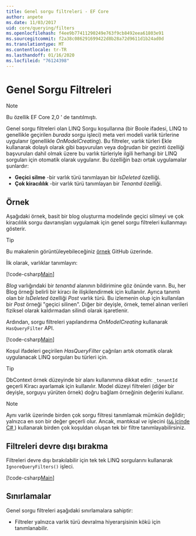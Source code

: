 ```yaml
---
title: Genel sorgu filtreleri - EF Core
author: anpete
ms.date: 11/03/2017
uid: core/querying/filters
ms.openlocfilehash: f4ee9b77411290249e763f9cb8492eea61803e91
ms.sourcegitcommit: f2a38c086291699422d8b28a72d9611d1b24ad0d
ms.translationtype: MT
ms.contentlocale: tr-TR
ms.lasthandoff: 01/16/2020
ms.locfileid: "76124398"
---
```

# <a name="global-query-filters"></a>Genel Sorgu Filtreleri

> [!NOTE]
> Bu özellik EF Core 2,0 ' de tanıtılmıştı.

Genel sorgu filtreleri olan LINQ Sorgu koşullarına (bir Boole ifadesi, LINQ to genellikle geçirilen *burada* sorgu işleci) meta veri modeli varlık türlerine uygulanır (genellikle *OnModelCreating*). Bu filtreler, varlık türleri Ekle kullanarak dolaylı olarak gibi başvurulan veya doğrudan bir gezinti özelliği başvuruları dahil olmak üzere bu varlık türleriyle ilgili herhangi bir LINQ sorguları için otomatik olarak uygulanır. Bu özelliğin bazı ortak uygulamalar şunlardır:

* **Geçici silme** -bir varlık türü tanımlayan bir *IsDeleted* özelliği.
* **Çok kiracılılık** -bir varlık türü tanımlayan bir *Tenantıd* özelliği.

## <a name="example"></a>Örnek

Aşağıdaki örnek, basit bir blog oluşturma modelinde geçici silmeyi ve çok kiracılılık sorgu davranışları uygulamak için genel sorgu filtreleri kullanmayı gösterir.

> [!TIP]
> Bu makalenin görüntüleyebileceğiniz [örnek](https://github.com/aspnet/EntityFramework.Docs/tree/master/samples/core/QueryFilters) GitHub üzerinde.

İlk olarak, varlıklar tanımlayın:

[!code-csharp[Main](../../../samples/core/QueryFilters/Program.cs#Entities)]

_Blog_ varlığındaki bir _tenantıd_ alanının bildirimine göz önünde varın. Bu, her Blog örneği belirli bir kiracı ile ilişkilendirmek için kullanılır. Ayrıca tanımlı olan bir _IsDeleted_ özelliği _Post_ varlık türü. Bu izlemenin olup için kullanılan bir _Post_ örneği "geçici silinen". Diğer bir deyişle, örnek, temel alınan verileri fiziksel olarak kaldırmadan silindi olarak işaretlenir.

Ardından, sorgu filtreleri yapılandırma _OnModelCreating_ kullanarak `HasQueryFilter` API.

[!code-csharp[Main](../../../samples/core/QueryFilters/Program.cs#Configuration)]

Koşul ifadeleri geçirilen _HasQueryFilter_ çağrıları artık otomatik olarak uygulanacak LINQ sorguları bu türleri için.

> [!TIP]
> DbContext örnek düzeyinde bir alanı kullanımına dikkat edin: `_tenantId` geçerli Kiracı ayarlamak için kullanılır. Model düzeyi filtreleri (diğer bir deyişle, sorguyu yürüten örnek) doğru bağlam örneğinin değerini kullanır.

> [!NOTE]
> Aynı varlık üzerinde birden çok sorgu filtresi tanımlamak mümkün değildir; yalnızca en son bir değer geçerli olur. Ancak, mantıksal _ve_ işlecini ([`&&` içinde C# ](https://docs.microsoft.com/dotnet/csharp/language-reference/operators/boolean-logical-operators#conditional-logical-and-operator-)) kullanarak birden çok koşuldan oluşan tek bir filtre tanımlayabilirsiniz.

## <a name="disabling-filters"></a>Filtreleri devre dışı bırakma

Filtreleri devre dışı bırakılabilir için tek tek LINQ sorgularını kullanarak `IgnoreQueryFilters()` işleci.

[!code-csharp[Main](../../../samples/core/QueryFilters/Program.cs#IgnoreFilters)]

## <a name="limitations"></a>Sınırlamalar

Genel sorgu filtreleri aşağıdaki sınırlamalara sahiptir:

* Filtreler yalnızca varlık türü devralma hiyerarşisinin kökü için tanımlanabilir.
